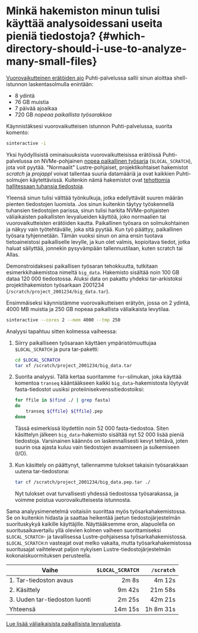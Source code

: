 
# Minkä hakemiston minun tulisi käyttää analysoidessani useita pieniä tiedostoja? {#which-directory-should-i-use-to-analyze-many-small-files}

[Vuorovaikutteinen erätöiden ajo](../../computing/running/interactive-usage.md) Puhti-palvelussa sallii sinun aloittaa shell-istunnon laskentasolmulla enintään:

* 8 ydintä
* 76 GB muistia
* 7 päivää ajoaikaa
* 720 GB *nopeaa paikallista työsarakkoa*

Käynnistäksesi vuorovaikutteisen istunnon Puhti-palvelussa, suorita komento:

```bash
sinteractive -i
```

Yksi hyödyllisistä ominaisuuksista vuorovaikutteisissa erätöissä Puhti-palvelussa on NVMe-pohjainen [nopea paikallinen työsarja](../../computing/disk.md#temporary-local-disk-areas) (`$LOCAL_SCRATCH`), jota voit pyytää. "Normaalit" Lustre-pohjaiset, projektikohtaiset hakemistot *scratch* ja *projappl* voivat tallentaa suuria datamääriä ja ovat kaikkien Puhti-solmujen käytettävissä. Kuitenkin nämä hakemistot ovat [tehottomia hallitessaan tuhansia tiedostoja](../../computing/running/throughput.md#inputoutput-efficiency).

Yleensä sinun tulisi välttää työnkulkuja, jotka edellyttävät suuren määrän pienten tiedostojen luomista. Jos sinun kuitenkin täytyy työskennellä tuhansien tiedostojen parissa, sinun tulisi harkita NVMe-pohjaisten väliaikaisten paikallisten levyalueiden käyttöä, joko normaalien tai vuorovaikutteisten erätöiden kautta. Paikallinen työsara on solmukohtainen ja näkyy vain työtehtävälle, joka sitä pyytää. Kun työ päättyy, paikallinen työsara tyhjennetään. Tämän vuoksi sinun on aina ensin tuotava tietoaineistosi paikalliselle levylle, ja kun olet valmis, kopioitava tiedot, jotka haluat säilyttää, jonnekin pysyvämpään tallennustilaan, kuten scratch tai Allas.

Demonstroidaksesi paikallisen työsaran tehokkuutta, tutkitaan esimerkkihakemistoa nimeltä `big_data`. Hakemisto sisältää noin 100 GB dataa 120 000 tiedostossa. Aluksi data on pakattu yhdeksi tar-arkistoksi projektihakemiston työsarkaan 2001234 (`/scratch/project_2001234/big_data.tar`).

Ensimmäiseksi käynnistämme vuorovaikutteisen erätyön, jossa on 2 ydintä, 4000 MB muistia ja 250 GB nopeaa paikallista väliaikaista levytilaa.

```bash
sinteractive --cores 2 --mem 4000 --tmp 250
```

Analyysi tapahtuu sitten kolmessa vaiheessa:

1. Siirry paikalliseen työsaraan käyttäen ympäristömuuttujaa `$LOCAL_SCRATCH` ja pura tar-paketti:
   ```bash
   cd $LOCAL_SCRATCH
   tar xf /scratch/project_2001234/big_data.tar
   ```

2. Suorita analyysi. Tällä kertaa suoritamme `for`-silmukan, joka käyttää komentoa `transeq` kääntääkseen kaikki `big_data`-hakemistosta löytyvät fasta-tiedostot uusiksi proteiinisekvenssitiedostoiksi:
   ```bash
   for ffile in $(find ./ | grep fasta)
   do
       transeq ${ffile} ${ffile}.pep
   done 
   ```
   Tässä esimerkissä löydettiin noin 52 000 fasta-tiedostoa. Siten käsittelyn jälkeen `big_data`-hakemisto sisältää nyt 52 000 lisää pieniä tiedostoja. Varsinainen käännös on laskennallisesti kevyt tehtävä, joten suurin osa ajasta kuluu vain tiedostojen avaamiseen ja sulkemiseen (I/O).

3. Kun käsittely on päättynyt, tallennamme tulokset takaisin työsarakkaan uutena tar-tiedostona:
   ```bash
   tar cf /scratch/project_2001234/big_data.pep.tar ./
   ```
   Nyt tulokset ovat turvallisesti yhdessä tiedostossa työsarakassa, ja voimme poistua vuorovaikutteisesta istunnosta.

Sama analyysimenetelmä voitaisiin suorittaa myös työsarkahakemistossa. Se on kuitenkin hidasta ja saattaa heikentää jaetun tiedostojärjestelmän suorituskykyä kaikille käyttäjille. Näyttääksemme eron, alapuolella on suoritusaikavertailu yllä olevien kolmen vaiheen suorittamiseksi `$LOCAL_SCRATCH`- ja tavallisessa Lustre-pohjaisessa työsarkahakemistossa. `$LOCAL_SCRATCH`:n vasteajat ovat melko vakaita, mutta työsarkahakemistossa suoritusajat vaihtelevat paljon nykyisen Lustre-tiedostojärjestelmän kokonaiskuormituksen perusteella.

| Vaihe                   | `$LOCAL_SCRATCH` | `/scratch` |
|-------------------------|-----------------:|-----------:|
|1. Tar-tiedoston avaus   | 2m 8s            | 4m 12s     |
|2. Käsittely             | 9m 42s           | 21m 58s    |
|3. Uuden tar-tiedoston luonti | 2m 25s    | 42m 21s    |
|Yhteensä                 | 14m 15s          | 1h 8m 31s  |

[Lue lisää väliaikaisista paikallisista levyalueista](../../computing/disk.md#temporary-local-disk-areas).
